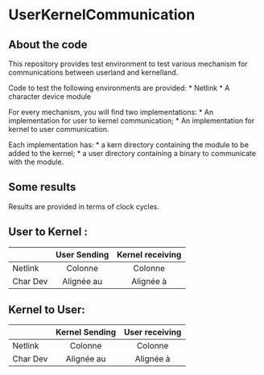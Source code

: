 # UserKernelCommunication

## About the code

This repository provides test environment to test various mechanism for 
communications between userland and kernelland.

Code to test the following environments are provided:
	* Netlink
	* A character device module

For every mechanism, you will find two implementations:
	* An implementation for user to kernel communication;
	* An implementation for kernel to user communication.

Each implementation has:
	* a kern directory containing the module to be added to the kernel;
	* a user directory containing a binary to communicate with the module.

## Some results

Results are provided in terms of clock cycles.

User to Kernel :
----------------

| 	        |  User Sending   |  Kernel receiving  |
| :------------ | :-------------: | :----------------: |
| Netlink 	|     Colonne     |        Colonne     |
| Char Dev 	|   Alignée au    |      Alignée à     |

Kernel to User:
---------------

| 	        |  Kernel Sending |   User receiving   |
| :------------ | :-------------: | :----------------: |
| Netlink 	|     Colonne     |        Colonne     |
| Char Dev 	|   Alignée au    |      Alignée à     |
